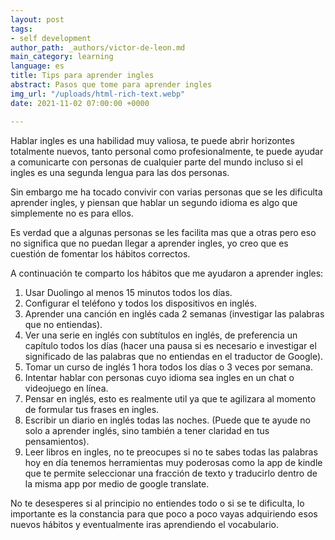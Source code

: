 ```yaml
---
layout: post
tags:
- self development
author_path: _authors/victor-de-leon.md
main_category: learning
language: es
title: Tips para aprender ingles
abstract: Pasos que tome para aprender ingles
img_url: "/uploads/html-rich-text.webp"
date: 2021-11-02 07:00:00 +0000

---
```

Hablar ingles es una habilidad muy valiosa, te puede abrir horizontes totalmente nuevos, tanto personal como profesionalmente, te puede ayudar a comunicarte con personas de cualquier parte del mundo incluso si el ingles es una segunda lengua para las dos personas.

Sin embargo me ha tocado convivir con varias personas que se les dificulta aprender ingles, y piensan que hablar un segundo idioma es algo que simplemente no es para ellos.

Es verdad que a algunas personas se les facilita mas que a otras pero eso no significa que no puedan llegar a aprender ingles, yo creo que es cuestión  de fomentar los hábitos correctos.

A continuación te comparto los hábitos que me ayudaron a aprender ingles:

1. Usar Duolingo al menos 15 minutos todos los días.
2. Configurar el teléfono y todos los dispositivos en inglés.
3. Aprender una canción en inglés cada 2 semanas (investigar las palabras que no entiendas).
4. Ver una serie en inglés con subtítulos en inglés, de preferencia un capítulo todos los días (hacer una pausa si es necesario e investigar el significado de las palabras que no entiendas en el traductor de Google).
5. Tomar un curso de inglés 1 hora todos los días o 3 veces por semana.
6. Intentar hablar con personas cuyo idioma sea ingles en un chat o videojuego en línea.
7. Pensar en inglés, esto es realmente util ya que te agilizara al momento de formular tus frases en ingles.
8. Escribir un diario en inglés todas las noches. (Puede que te ayude no solo a aprender inglés, sino también a tener claridad en tus pensamientos).
9. Leer libros en ingles, no te preocupes si no te sabes todas las palabras hoy en día tenemos herramientas muy poderosas como la app de kindle  que te permite seleccionar una fracción de texto y traducirlo dentro de la misma app por medio de google translate.

No te desesperes si al principio no entiendes todo o si se te dificulta, lo importante es la constancia para que poco a poco vayas adquiriendo esos nuevos hábitos y eventualmente iras aprendiendo el vocabulario.